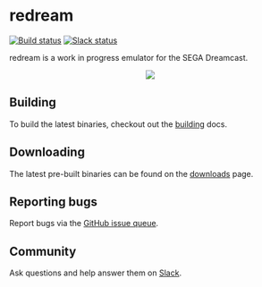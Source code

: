 # redream

[![Build status](https://travis-ci.org/inolen/redream.svg?branch=master)](https://travis-ci.org/inolen/redream)
[![Slack status](http://slack.redream.io/badge.svg)](http://slack.redream.io)

redream is a work in progress emulator for the SEGA Dreamcast.

<p align="center">
<a href="http://www.youtube.com/watch?v=kDBAweW9hD0"><img src="http://share.gifyoutube.com/vMZXGb.gif" /></a>
</p>

## Building

To build the latest binaries, checkout out the [building](http://redream.io/docs/building) docs.

## Downloading

The latest pre-built binaries can be found on the [downloads](http://redream.io/download) page.

## Reporting bugs

Report bugs via the [GitHub issue queue](https://github.com/inolen/redream/issues).

## Community

Ask questions and help answer them on [Slack](http://slack.redream.io).
